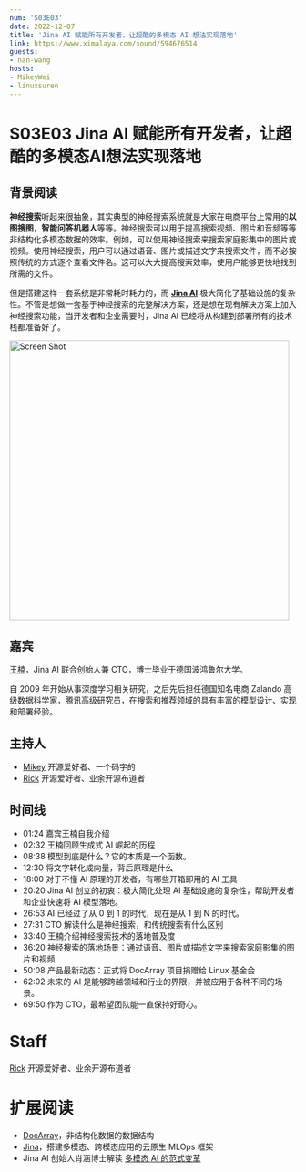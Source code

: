 ```yaml
---
num: 'S03E03'
date: 2022-12-07
title: 'Jina AI 赋能所有开发者，让超酷的多模态 AI 想法实现落地'
link: https://www.ximalaya.com/sound/594676514
guests:
- nan-wang
hosts:
- MikeyWei
- linuxsuren
---
```


# S03E03 Jina AI 赋能所有开发者，让超酷的多模态AI想法实现落地

## 背景阅读

**神经搜索**听起来很抽象，其实典型的神经搜索系统就是大家在电商平台上常用的**以图搜图**，**智能问答机器人**等等。神经搜索可以用于提高搜索视频、图片和音频等等非结构化多模态数据的效率。例如，可以使用神经搜索来搜索家庭影集中的图片或视频。使用神经搜索，用户可以通过语音、图片或描述文字来搜索文件，而不必按照传统的方式逐个查看文件名。这可以大大提高搜索效率，使用户能够更快地找到所需的文件。

但是搭建这样一套系统是非常耗时耗力的，而 **[Jina AI](https://jina.ai)** 极大简化了基础设施的复杂性。不管是想做一套基于神经搜索的完整解决方案，还是想在现有解决方案上加入神经搜索功能，当开发者和企业需要时，Jina AI 已经将从构建到部署所有的技术栈都准备好了。

<img width="491" alt="Screen Shot" src="https://user-images.githubusercontent.com/55871322/206106110-785910a5-0703-46b9-a98e-2f0b2532b41c.png">

## 嘉宾

[王楠](https://github.com/nan-wang)，Jina AI 联合创始人兼 CTO，博士毕业于德国波鸿鲁尔大学。

自 2009 年开始从事深度学习相关研究，之后先后担任德国知名电商 Zalando 高级数据科学家，腾讯高级研究员，在搜索和推荐领域的具有丰富的模型设计、实现和部署经验。

## 主持人

- [Mikey](https://github.com/MikeyWei) 开源爱好者、一个码字的
- [Rick](https://github.com/linuxsuren) 开源爱好者、业余开源布道者

## 时间线

* 01:24 嘉宾王楠自我介绍
* 02:32 王楠回顾生成式 AI 崛起的历程
* 08:38 模型到底是什么？它的本质是一个函数。
* 12:30 将文字转化成向量，背后原理是什么
* 18:00 对于不懂 AI 原理的开发者，有哪些开箱即用的 AI 工具
* 20:20  Jina AI 创立的初衷：极大简化处理 AI 基础设施的复杂性，帮助开发者和企业快速将 AI 模型落地。
* 26:53  AI 已经过了从 0 到 1 的时代，现在是从 1 到 N 的时代。
* 27:31 CTO 解读什么是神经搜索，和传统搜索有什么区别
* 33:40 王楠介绍神经搜索技术的落地普及度
* 36:20 神经搜索的落地场景：通过语音、图片或描述文字来搜索家庭影集的图片和视频
* 50:08 产品最新动态：正式将 DocArray 项目捐赠给 Linux 基金会
* 62:02 未来的 AI 是能够跨越领域和行业的界限，并被应用于各种不同的场景。
* 69:50 作为 CTO，最希望团队能一直保持好奇心。

# Staff

[Rick](https://github.com/linuxsuren) 开源爱好者、业余开源布道者

# 扩展阅读

* [DocArray](https://github.com/docarray/docarray)，非结构化数据的数据结构
* [Jina](get.jina.ai)，搭建多模态、跨模态应用的云原生 MLOps 框架
* Jina AI 创始人肖涵博士解读 [多模态 AI 的范式变革](https://jina.ai/news/paradigm-shift-towards-multimodal-ai/)
